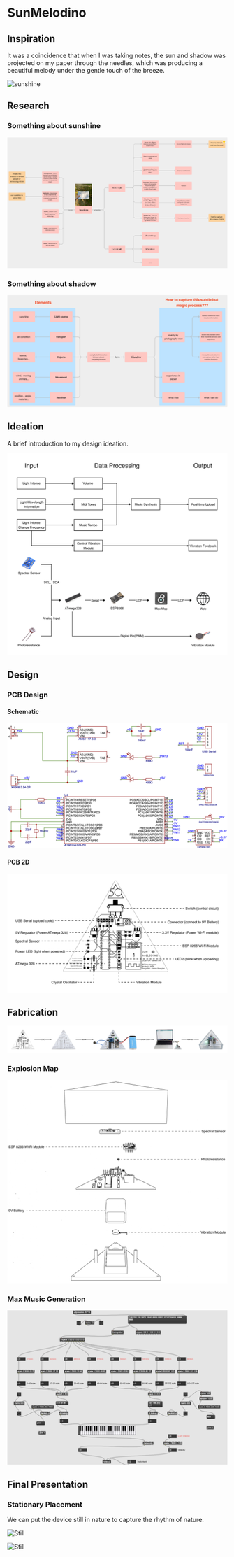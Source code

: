 # SunMelodino

## Inspiration

It was a coincidence that when I was taking notes, the sun and shadow was projected on my paper through the needles, which was producing a beautiful melody under the gentle touch of the breeze.

![sunshine](./Inspiration/sunshine.png) 

## Research

### Something about sunshine

![sunshine](./Research/research.png) 

### Something about shadow

![sunshine](./Research/thought.png) 

## Ideation

A brief introduction to my design ideation.

![ideation](./Ideation/ideation.png) 

## Design

### PCB Design

#### Schematic

![Schematic](./PCBDesign/Schematic.png) 

#### PCB 2D

![PCB2D](./PCBDesign/PCB2D.png) 

## Fabrication

![Fabrication](./Fabrication/Fabrication.png) 

### Explosion Map

![Explosion Map](./ExplosionMap/ExplosionMap.png) 

### Max Music Generation

![Max](./Max/Max.png) 

## Final Presentation

### Stationary Placement

We can put the device still in nature to capture the rhythm of nature.

![Still](./FinalPre/2.png) 

![Still](./FinalPre/1.png) 

